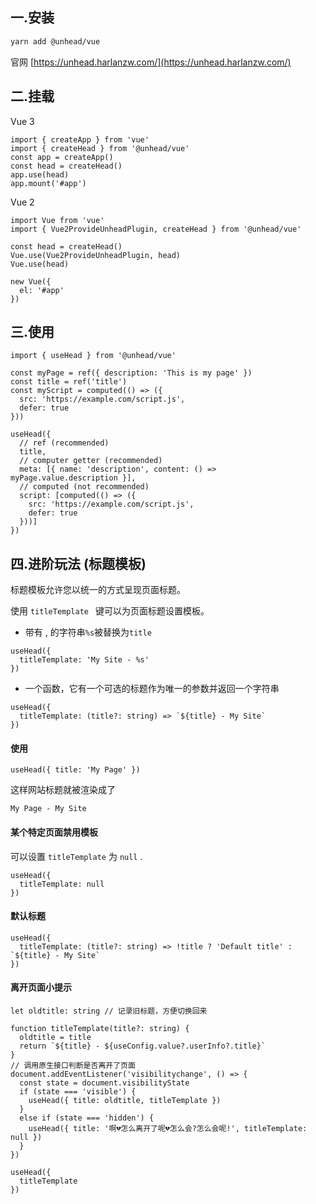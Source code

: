 ## 一.安装

```bash preview
yarn add @unhead/vue
```

官网 [https://unhead.harlanzw.com/](https://unhead.harlanzw.com/)

## 二.挂载

Vue 3

```tsx preview
import { createApp } from 'vue'
import { createHead } from '@unhead/vue'
const app = createApp()
const head = createHead()
app.use(head)
app.mount('#app')
```

Vue 2

```tsx preview
import Vue from 'vue'
import { Vue2ProvideUnheadPlugin, createHead } from '@unhead/vue'

const head = createHead()
Vue.use(Vue2ProvideUnheadPlugin, head)
Vue.use(head)

new Vue({
  el: '#app'
})
```

## 三.使用

```tsx preview
import { useHead } from '@unhead/vue'

const myPage = ref({ description: 'This is my page' })
const title = ref('title')
const myScript = computed(() => ({
  src: 'https://example.com/script.js',
  defer: true
}))

useHead({
  // ref (recommended)
  title,
  // computer getter (recommended)
  meta: [{ name: 'description', content: () => myPage.value.description }],
  // computed (not recommended)
  script: [computed(() => ({
    src: 'https://example.com/script.js',
    defer: true
  }))]
})
```

## 四.进阶玩法 (标题模板)

标题模板允许您以统一的方式呈现页面标题。

使用  `titleTemplate `  键可以为页面标题设置模板。

* 带有 , 的字符串`%s`被替换为`title`

```tsx preview
useHead({
  titleTemplate: 'My Site - %s'
})
```

* 一个函数，它有一个可选的标题作为唯一的参数并返回一个字符串

```tsx preview
useHead({
  titleTemplate: (title?: string) => `${title} - My Site`
})
```

#### 使用

```tsx preview
useHead({ title: 'My Page' })
```

这样网站标题就被渲染成了

`My Page - My Site`

#### 某个特定页面禁用模板

可以设置   `titleTemplate`   为   `null`   .

```tsx preview
useHead({
  titleTemplate: null
})
```

#### 默认标题

```tsx
useHead({
  titleTemplate: (title?: string) => !title ? 'Default title' : `${title} - My Site`
})
```

#### 离开页面小提示

```tsx
let oldtitle: string // 记录旧标题，方便切换回来

function titleTemplate(title?: string) {
  oldtitle = title
  return `${title} - ${useConfig.value?.userInfo?.title}`
}
// 调用原生接口判断是否离开了页面
document.addEventListener('visibilitychange', () => {
  const state = document.visibilityState
  if (state === 'visible') {
    useHead({ title: oldtitle, titleTemplate })
  }
  else if (state === 'hidden') {
    useHead({ title: '啊💔怎么离开了呢💔怎么会?怎么会呢!', titleTemplate: null })
  }
})

useHead({
  titleTemplate
})
```
